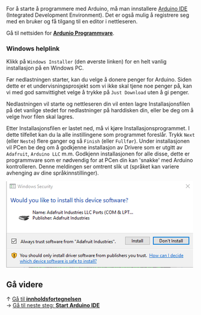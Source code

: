 For å starte å programmere med Arduino, må man innstallere [Arduino IDE][Arduino-Software-Page] (Integrated Development Environment). Det er også mulig å registrere seg med en bruker og få tilgang til en editor i nettleseren.

Gå til nettsiden for **[Ardunio Programmvare][Arduino-Software-Page]**.

### Windows helplink

Klikk på `Windows Installer` (den øverste linken) for en helt vanlig installasjon på en Windows PC.

Før nedlastningen starter, kan du velge å donere penger for Arduino. Siden dette er et undervisningsprosjekt som vi ikke skal tjene noe penger på, kan vi med god samvittighet velge å trykke på `Just Download` uten å gi penger.

Nedlastningen vil starte og nettleseren din vil enten lagre Installasjonsfilen på det vanlige stedet for nedlastninger på harddisken din, eller be deg om å velge hvor filen skal lagres.

Etter Installasjonsfilen er lastet ned, må vi kjøre Installasjonsprogrammet. I dette tilfellet kan du la alle instillingene som programmet foreslår. Trykk `Next` (eller `Neste`) flere ganger og så `Finish` (eller `Fullfør`). Under installasjonen vil PCen be deg om å godkjenne installasjon av Drivere som er utgitt av `Adafruit`, `Arduino LLC` m.m. Godkjenn installasjonen for alle disse, dette er programmvare som er nødvendig for at PCen din kan 'snakke' med Arduino kontrolleren. Denne meldingen ser omtrent slik ut (språket kan variere avhenging av dine språkinnstillinger).

![Arduino driver installasjon][Arduino-Driver-Install-Windows-Security]

## Gå videre

&uarr; [Gå til **innholdsfortegnelsen**][setup-home]  
&rarr; [Gå til neste steg: **Start Arduino IDE**][start-arduino-ide]

[setup-home]: Guide-Oppsett-for-programmering
[start-arduino-ide]: Start-Arduino-IDE

[Arduino-Software-Page]: https://www.arduino.cc/en/Main/Software

[Arduino-Driver-Install-Windows-Security]: pages/Arduino-Driver-Install-Windows-Security.PNG
